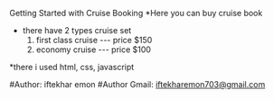 Getting Started with Cruise Booking
\*Here you can buy cruise book

- there have 2 types cruise set
  1. first class cruise --- price $150
  2. economy cruise --- price $100

\*there i used html, css, javascript

#Author: iftekhar emon #Author Gmail: iftekharemon703@gmail.com
